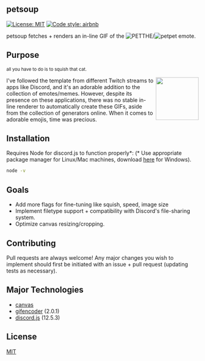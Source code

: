 ## petsoup
 [![License: MIT](https://img.shields.io/badge/License-MIT-yellow.svg)](https://opensource.org/licenses/MIT) [![Code style: airbnb](https://img.shields.io/badge/code%20style-airbnb-lightgrey)](https://airbnb.io/javascript/)
 
petsoup fetches + renders an in-line GIF of the ![PETTHE](https://knowyourmeme.com/memes/pet-the-x-petthe-emotes)/![petpet](https://benisland.neocities.org/petpet/) emote.

## Purpose
<sub>all you have to do is to squish that cat.</sub>

<img align="right" height="112" width="112" src=https://media.discordapp.net/attachments/833450081247952899/836735743358795816/pet.gif>

I've followed the template from different Twitch streams to apps like Discord, and it's an adorable addition to the collection of emotes/memes. However, despite its
presence on these applications, there was no stable in-line renderer to automatically create these GIFs, aside from the collection of generators online. When it comes to adorable emojis,
time was precious.

## Installation

Requires Node for discord.js to function properly*:
(* Use appropriate package manager for Linux/Mac machines, download [here](https://nodejs.org/en/download/) for Windows).

```bash
node -v
```

## Goals

- Add more flags for fine-tuning like squish, speed, image size
- Implement filetype support + compatibility with Discord's file-sharing system.
- Optimize canvas resizing/cropping.


## Contributing
Pull requests are always welcome! Any major changes you wish to implement should first be initiated with an issue + pull request (updating tests as necessary).

## Major Technologies
- [canvas](https://developer.mozilla.org/en-US/docs/Web/API/Canvas_API) 
- [gifencoder](https://github.com/eugeneware/gifencoder) (2.0.1)
- [discord.js](https://github.com/discordjs/discord.js) (12.5.3)
## License
[MIT](https://choosealicense.com/licenses/mit/)
